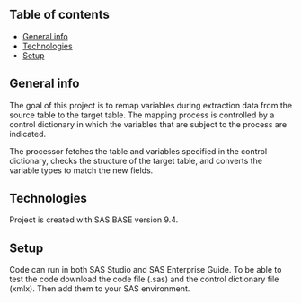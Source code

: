 

## Table of contents
* [General info](#general-info)
* [Technologies](#technologies)
* [Setup](#setup)

## General info
The goal of this project is to remap variables during extraction data from the source table to the target table.
The mapping process is controlled by a control dictionary in which the variables that are subject to the process are indicated.

The processor fetches the table and variables specified in the control dictionary, checks the structure of the target table, and converts the variable types to match the new fields.
  
## Technologies
Project is created with SAS BASE version 9.4.

	
## Setup
Code can run in both SAS Studio and SAS Enterprise Guide.
To be able to test the code download the code file (.sas) and the control dictionary file (xmlx). Then add them to your SAS environment.


